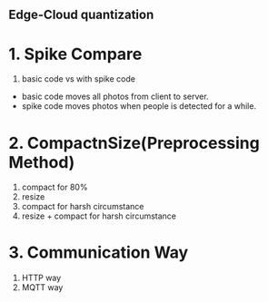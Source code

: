 ## Edge-Cloud quantization

# 1. Spike Compare
1) basic code vs with spike code
- basic code moves all photos from client to server.
- spike code moves photos when people is detected for a while.

# 2. CompactnSize(Preprocessing Method)
1) compact for 80%
2) resize
3) compact for harsh circumstance
4) resize + compact for harsh circumstance

# 3. Communication Way
1) HTTP way
2) MQTT way
